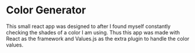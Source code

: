 # Color Generator

This small react app was designed to after I found myself constantly checking the shades of a color I am using. Thus this app was made with React as the framework and Values.js as the extra plugin to handle the color values.
